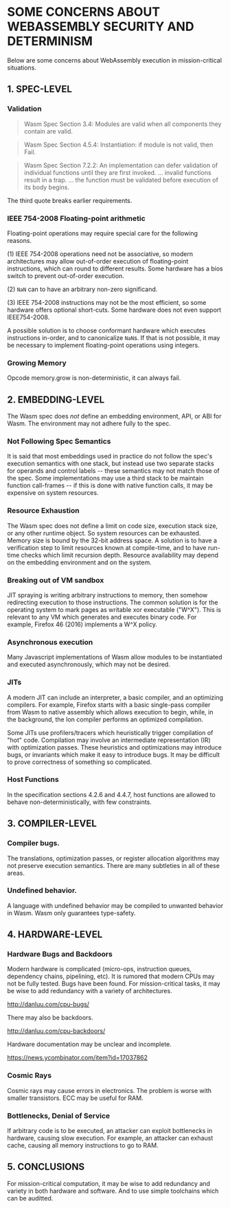 
# SOME CONCERNS ABOUT WEBASSEMBLY SECURITY AND DETERMINISM


Below are some concerns about WebAssembly execution in mission-critical situations.



## 1. SPEC-LEVEL


### Validation

> Wasm Spec Section 3.4: Modules are valid when all components they contain are valid.

> Wasm Spec Section 4.5.4: Instantiation: if module is not valid, then Fail.

> Wasm Spec Section 7.2.2: An implementation can defer validation of individual functions until they are first invoked. ... invalid functions result in a trap. ... the function must be validated before execution of its body begins.

The third quote breaks earlier requirements.


### IEEE 754-2008 Floating-point arithmetic

Floating-point operations may require special care for the following reasons.

(1) IEEE 754-2008 operations need not be associative, so modern architectures may allow out-of-order execution of floating-point instructions, which can round to different results. Some hardware has a bios switch to prevent out-of-order execution.

(2) `NaN` can to have an arbitrary non-zero significand.

(3) IEEE 754-2008 instructions may not be the most efficient, so some hardware offers optional short-cuts. Some hardware does not even support IEEE754-2008.

A possible solution is to choose conformant hardware which executes instructions in-order, and to canonicalize `NaN`s. If that is not possible, it may be necessary to implement floating-point operations using integers.


### Growing Memory

Opcode memory.grow is non-deterministic, it can always fail.



## 2. EMBEDDING-LEVEL

The Wasm spec does _not_ define an embedding environment, API, or ABI for Wasm. The environment may not adhere fully to the spec.


### Not Following Spec Semantics

It is said that most embeddings used in practice do not follow the spec's execution semantics with one stack, but instead use two separate stacks for operands and control labels -- these semantics may not match those of the spec. Some implementations may use a third stack to be maintain function call-frames -- if this is done with native function calls, it may be expensive on system resources.


### Resource Exhaustion

The Wasm spec does not define a limit on code size, execution stack size, or any other runtime object. So system resources can be exhausted. Memory size is bound by the 32-bit address space. A solution is to have a verification step to limit resources known at compile-time, and to have run-time checks which limit recursion depth. Resource availability may depend on the embedding environment and on the system.


### Breaking out of VM sandbox

JIT spraying is writing arbitrary instructions to memory, then somehow redirecting execution to those instructions. The common solution is for the operating system to mark pages as writable xor executable ("W^X"). This is relevant to any VM which generates and executes binary code. For example, Firefox 46 (2016) implements a W^X policy.


### Asynchronous execution

Many Javascript implementations of Wasm allow modules to be instantiated and executed asynchronously, which may not be desired.


### JITs

A modern JIT can include an interpreter, a basic compiler, and an optimizing compilers. For example, Firefox starts with a basic single-pass compiler from Wasm to native assembly which allows execution to begin, while, in the background, the Ion compiler performs an optimized compilation.


Some JITs use profilers/tracers which heuristically trigger compilation of "hot" code. Compilation may involve an intermediate representation (IR) with optimization passes. These heuristics and optimizations may introduce bugs, or invariants which make it easy to introduce bugs. It may be difficult to prove correctness of something so complicated.


### Host Functions

In the specification sections 4.2.6 and 4.4.7, host functions are allowed to behave non-deterministically, with few constraints.








## 3. COMPILER-LEVEL


### Compiler bugs.

The translations, optimization passes, or register allocation algorithms may not preserve execution semantics. There are many subtleties in all of these areas.


### Undefined behavior.

A language with undefined behavior may be compiled to unwanted behavior in Wasm. Wasm only guarantees type-safety.





## 4. HARDWARE-LEVEL


### Hardware Bugs and Backdoors

Modern hardware is complicated (micro-ops, instruction queues, dependency chains, pipelining, etc). It is rumored that modern CPUs may not be fully tested. Bugs have been found. For mission-critical tasks, it may be wise to add redundancy with a variety of architectures.

http://danluu.com/cpu-bugs/

There may also be backdoors.

http://danluu.com/cpu-backdoors/

Hardware documentation may be unclear and incomplete.

https://news.ycombinator.com/item?id=17037862


### Cosmic Rays

Cosmic rays may cause errors in electronics. The problem is worse with smaller transistors. ECC may be useful for RAM.


### Bottlenecks, Denial of Service

If arbitrary code is to be executed, an attacker can exploit bottlenecks in hardware, causing slow execution. For example, an attacker can exhaust cache, causing all memory instructions to go to RAM.




## 5. CONCLUSIONS

For mission-critical computation, it may be wise to add redundancy and variety in both hardware and software. And to use simple toolchains which can be auditted.

